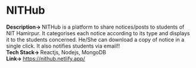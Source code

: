 # NITHub

<b>Description-> </b>NITHub is a platform to share notices/posts to students of NIT Hamirpur. It categorises each notice according to its type and displays it to the students concerned. He/She can download a copy
of notice in a single click. It also notifies students via email!!<br>
<b>Tech Stack-> </b> Reactjs, Nodejs, MongoDB <br>
<b>Link-> </b> https://nithub.netlify.app/<br>
